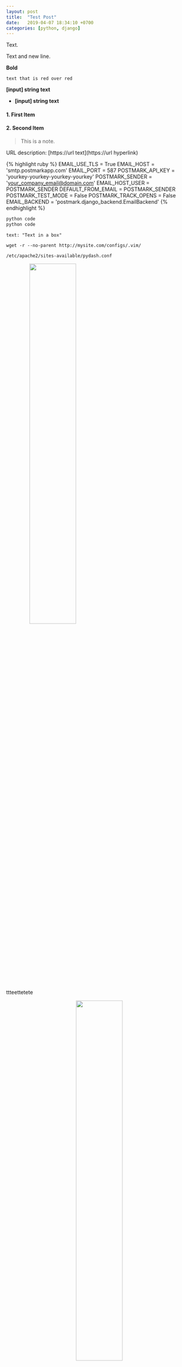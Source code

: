 ```yaml
---
layout: post
title:  "Test Post"
date:   2019-04-07 18:34:10 +0700
categories: [python, django]
---
```


Text.

Text and new line.   

**Bold**  

`text that is red over red`  

**[input] string text**
* **[input] string text**

#### 1. First Item
#### **2. Second Item**

> This is a note.

URL description: [https://url text](https://url hyperlink)

{% highlight ruby %}
EMAIL_USE_TLS        = True
EMAIL_HOST           = 'smtp.postmarkapp.com'
EMAIL_PORT           = 587
POSTMARK_API_KEY     = 'yourkey-yourkey-yourkey-yourkey'
POSTMARK_SENDER      = 'your_company_email@domain.com'
EMAIL_HOST_USER      = POSTMARK_SENDER
DEFAULT_FROM_EMAIL   = POSTMARK_SENDER
POSTMARK_TEST_MODE   = False
POSTMARK_TRACK_OPENS = False
EMAIL_BACKEND        = 'postmark.django_backend.EmailBackend'
{% endhighlight %}

```python
python code
python code
```
```
text: "Text in a box"
```

```
wget -r --no-parent http://mysite.com/configs/.vim/
```

```shell
/etc/apache2/sites-available/pydash.conf
```
<img src="/static/img/avatar.jpg" alt="" style="width: 50%; height: 50%; text-align:center">

ttteettetete

<p style="text-align:center;"><img src="/static/img/avatar.jpg" alt="" style="width: 50%; height: 50%"></p>

ttrrtrtrt

![avatar](/static/img/avatar.jpg)

ttrtrtrtr